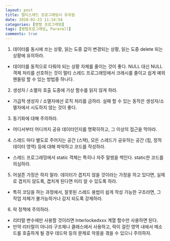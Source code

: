 ```yaml
---
layout: post
title: 멀티스레드 프로그래밍시 유의점
date: 2010-02-23 11:14:54
categories: [병렬 프로그래밍]
tags: [병렬프로그래밍, Pararell]
comments: true
---
```


1. 데이터를 동시에 쓰는 상황, 읽는 도중 값이 변경되는 상황, 읽는 도중 delete 되는 상황에 유의하라.
* 데이터를 동적으로 다뤄야 되는 상황 자체를 줄이는 것이 좋다. NULL 대신 NULL객체 처리를 선호하는 것이 멀티 스레드 프로그래밍에서 크래시를 줄이고 쉽게 예외 핸들링 할 수 있는 방법중 하나다.
2. 생성자 / 소멸자 호출 도중에 가상 함수를 읽지 않게 하라.
* 가급적 생성자 / 소멸자에선 로직 처리를 금하라. 실패 할 수 있는 동작은 생성자/소멸자에서 시도하지 않는 것이 좋다.

3. 동기화에 대해 주의하라. 
* 어디서부터 어디까지 공유 데이터인지를 명확히하고, 그 이상의 접근을 막아라.

4. 스레드 마다 별도로 주어지는 공간 (스택), 모든 스레드가 공유하는 공간 (힙, 정적 데이터 영역) 등에 대해 파악하고 코드를 작성하라.
* 스레드 프로그래밍에서 static 객체는 특히나 자주 말썽을 썩인다. static한 코드를 의심하라.

5. 어설픈 가정은 하지 말라. 데이터가 겹치지 않을 것이라는 가정을 하고 있다면, 실제로 겹치지 않도록, 겹치게 된다면 미리 알 수 있도록 하라.
* 특히 코딩을 하는 과정에서, 잘못된 스레드 용법이 쉽게 작성 가능한 구조라면, 그 작업 자체가 불가능하거나 감지 되도록 강제하라.

6. 락 정책에 주의하라. 
* 리터럴 변수에만 사용할 것이라면 Interlockedxxx 계열 함수만 사용하면 된다. 
* 만약 리터럴이 아니라 구조체나 클래스에서 사용하고, 락이 걸린 영역 내에서 메소드를 호출하게 될 경우 데드락 등의 문제로 악몽을 겪을 수 있으니 주의하자.
